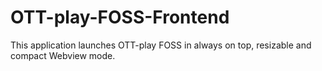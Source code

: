 # OTT-play-FOSS-Frontend
This application launches OTT-play FOSS in always on top, resizable and compact Webview mode.
